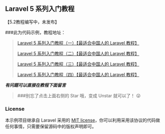 ## Laravel 5 系列入门教程

【5.2教程编写中，未发布】


###此为代码示例，教程地址：

> [Laravel 5 系列入门教程（一）【最适合中国人的 Laravel 教程】](http://lvwenhan.com/laravel/432.html)
>
> [Laravel 5 系列入门教程（二）【最适合中国人的 Laravel 教程】](http://lvwenhan.com/laravel/433.html)
>
> [Laravel 5 系列入门教程（三）【最适合中国人的 Laravel 教程】](http://lvwenhan.com/laravel/434.html)
>
> [Laravel 5 系列入门教程（四）【最适合中国人的 Laravel 教程】](http://lvwenhan.com/laravel/435.html)

***有问题可以直接在教程下面留言***

> ###别忘了点击上面右侧的 Star 哦，变成 Unstar 就可以了！ :stuck_out_tongue_winking_eye:

### License

本示例项目继承自 Laravel 采用的 [MIT license](http://opensource.org/licenses/MIT)，你可以利用采用该协议的代码做任何事情，只需要保留源码中的版权声明即可。